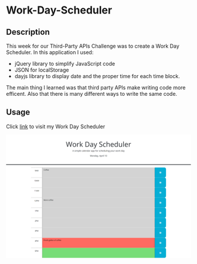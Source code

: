 # Work-Day-Scheduler

## Description
This week for our Third-Party APIs Challenge was to create a Work Day Scheduler. In this application I used:
- jQuery library to simplify JavaScript code
- JSON for localStorage
- dayjs library to display date and the proper time for each time block.

The main thing I learned was that third party APIs make writing code more efficent. Also that there is many different ways to write the same code.

## Usage
Click [link](https://n8trask.github.io/Work-Day-Scheduler/) to visit my Work Day Scheduler

![screenshot](Assets/screenshot.png)